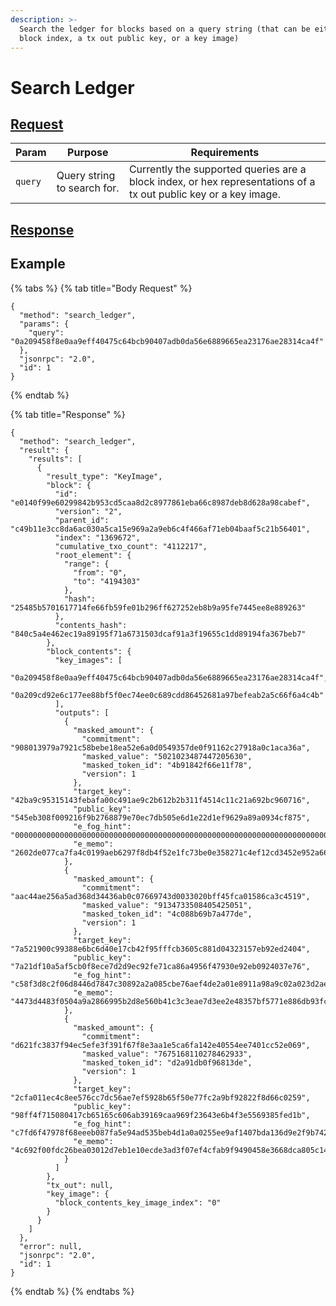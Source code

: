 ```yaml
---
description: >-
  Search the ledger for blocks based on a query string (that can be either a
  block index, a tx out public key, or a key image)
---
```


# Search Ledger

## [Request](https://github.com/mobilecoinofficial/full-service/blob/main/full-service/src/json\_rpc/v2/api/request.rs#L40)

| Param   | Purpose                     | Requirements                                                                                                     |
| ------- | --------------------------- | ---------------------------------------------------------------------------------------------------------------- |
| `query` | Query string to search for. | Currently the supported queries are a block index, or hex representations of a tx out public key or a key image. |

## [Response](https://github.com/mobilecoinofficial/full-service/blob/main/full-service/src/json\_rpc/v2/api/response.rs#L41)

## Example

{% tabs %}
{% tab title="Body Request" %}
```
{
  "method": "search_ledger",
  "params": {
    "query": "0a209458f8e0aa9eff40475c64bcb90407adb0da56e6889665ea23176ae28314ca4f"
  },
  "jsonrpc": "2.0",
  "id": 1
}
```
{% endtab %}

{% tab title="Response" %}
```
{
  "method": "search_ledger",
  "result": {
    "results": [
      {
        "result_type": "KeyImage",
        "block": {
          "id": "e0140f99e60299842b953cd5caa8d2c8977861eba66c8987deb8d628a98cabef",
          "version": "2",
          "parent_id": "c49b11e3cc8da6ac030a5ca15e969a2a9eb6c4f466af71eb04baaf5c21b56401",
          "index": "1369672",
          "cumulative_txo_count": "4112217",
          "root_element": {
            "range": {
              "from": "0",
              "to": "4194303"
            },
            "hash": "25485b5701617714fe66fb59fe01b296ff627252eb8b9a95fe7445ee8e889263"
          },
          "contents_hash": "840c5a4e462ec19a89195f71a6731503dcaf91a3f19655c1dd89194fa367beb7"
        },
        "block_contents": {
          "key_images": [
            "0a209458f8e0aa9eff40475c64bcb90407adb0da56e6889665ea23176ae28314ca4f",
            "0a209cd92e6c177ee88bf5f0ec74ee0c689cdd86452681a97befeab2a5c66f6a4c4b"
          ],
          "outputs": [
            {
              "masked_amount": {
                "commitment": "908013979a7921c58bebe18ea52e6a0d0549357de0f91162c27918a0c1aca36a",
                "masked_value": "5021023487447205630",
                "masked_token_id": "4b91842f66e11f78",
                "version": 1
              },
              "target_key": "42ba9c95315143febafa00c491ae9c2b612b2b311f4514c11c21a692bc960716",
              "public_key": "545eb308f009216f9b2768879e70ec7db505e6d1e22d1ef9629a89a0934cf875",
              "e_fog_hint": "000000000000000000000000000000000000000000000000000000000000000000000000000000000000000000000000000000000000000000000000000000000000000000000000000000000000000000000000",
              "e_memo": "2602de077ca7fa4c0199aeb6297f8db4f52e1fc73be0e358271c4ef12cd3452e952a6649b6e130bfaaf310eebf4a76afa4c9f94724c73e28c5da209668582b27ed30"
            },
            {
              "masked_amount": {
                "commitment": "aac44ae256a5ad368d34436ab0c07669743d0033020bff45fca01586ca3c4519",
                "masked_value": "9134733508405425051",
                "masked_token_id": "4c088b69b7a477de",
                "version": 1
              },
              "target_key": "7a521900c99388e6bc6d40e17cb42f95fffcb3605c881d04323157eb92ed2404",
              "public_key": "7a21df10a5af5cb0f8ece7d2d9ec92fe71ca86a4956f47930e92eb0924037e76",
              "e_fog_hint": "c58f3d8c2f06d8446d7847c30892a2a085cbe76aef4de2a01e8911a98a9c02a023d2aee25ae5756708b36ece79bcb6ffad7c121fa861a4ced11df207b64fac64581d672caa4f4fe35d46e342b2afd9b4d6950100",
              "e_memo": "4473d4483f0504a9a2866995b2d8e560b41c3c3eae7d3ee2e48357bf5771e886db93fcdbc613523bdbf693e8c894120d16285d88b65815ba434103399cc5740a9f7b"
            },
            {
              "masked_amount": {
                "commitment": "d621fc3837f94ec5efe3f391f67f8e3aa1e5ca6fa142e40554ee7401cc52e069",
                "masked_value": "7675168110278462933",
                "masked_token_id": "d2a91db0f96813de",
                "version": 1
              },
              "target_key": "2cfa011ec4c8ee576cc7dc56ae7ef5928b65f50e77fc2a9bf92822f8d66c0259",
              "public_key": "98ff4f715080417cb65165c606ab39169caa969f23643e6b4f3e5569385fed1b",
              "e_fog_hint": "c7fd6f47978f68eeeb087fa5e94ad535beb4d1a0a0255ee9af1407bda136d9e2f9b7425a001bef4c58967b1283c22e0583d034fde2db01f4cf6b0cfaaaaf9fbdd37d959a5effd6545cdea201bda4adcb21a40100",
              "e_memo": "4c692f00fdc26bea03012d7eb1e10ecde3ad3f07ef4cfab9f9490458e3668dca805c14e69fd3818ffd14fa9a1898811a5610837d818c5cabd4be397e62665b62b07c"
            }
          ]
        },
        "tx_out": null,
        "key_image": {
          "block_contents_key_image_index": "0"
        }
      }
    ]
  },
  "error": null,
  "jsonrpc": "2.0",
  "id": 1
}
```
{% endtab %}
{% endtabs %}
